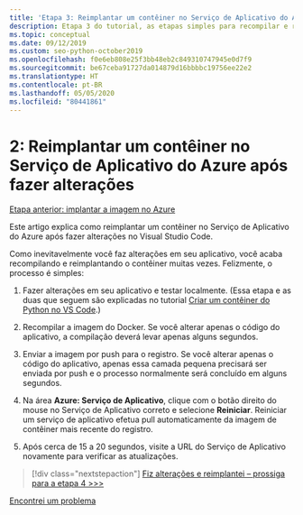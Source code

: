 ```yaml
---
title: 'Etapa 3: Reimplantar um contêiner no Serviço de Aplicativo do Azure após fazer alterações no Visual Studio Code'
description: Etapa 3 do tutorial, as etapas simples para recompilar e reimplantar uma imagem de contêiner.
ms.topic: conceptual
ms.date: 09/12/2019
ms.custom: seo-python-october2019
ms.openlocfilehash: f0e6eb808e25f3bb48eb2c849310747945e0d7f9
ms.sourcegitcommit: be67ceba91727da014879d16bbbbc19756ee22e2
ms.translationtype: HT
ms.contentlocale: pt-BR
ms.lasthandoff: 05/05/2020
ms.locfileid: "80441861"
---
```

# <a name="2-redeploy-a-container-to-azure-app-service-after-making-changes"></a>2: Reimplantar um contêiner no Serviço de Aplicativo do Azure após fazer alterações

[Etapa anterior: implantar a imagem no Azure](tutorial-deploy-containers-02.md)

Este artigo explica como reimplantar um contêiner no Serviço de Aplicativo do Azure após fazer alterações no Visual Studio Code.

Como inevitavelmente você faz alterações em seu aplicativo, você acaba recompilando e reimplantando o contêiner muitas vezes. Felizmente, o processo é simples:

1. Fazer alterações em seu aplicativo e testar localmente. (Essa etapa e as duas que seguem são explicadas no tutorial [Criar um contêiner do Python no VS Code](https://code.visualstudio.com/docs/python/tutorial-create-containers).)

1. Recompilar a imagem do Docker. Se você alterar apenas o código do aplicativo, a compilação deverá levar apenas alguns segundos.

1. Enviar a imagem por push para o registro. Se você alterar apenas o código do aplicativo, apenas essa camada pequena precisará ser enviada por push e o processo normalmente será concluído em alguns segundos.

1. Na área **Azure: Serviço de Aplicativo**, clique com o botão direito do mouse no Serviço de Aplicativo correto e selecione **Reiniciar**. Reiniciar um serviço de aplicativo efetua pull automaticamente da imagem de contêiner mais recente do registro.

1. Após cerca de 15 a 20 segundos, visite a URL do Serviço de Aplicativo novamente para verificar as atualizações.

> [!div class="nextstepaction"]
> [Fiz alterações e reimplantei – prossiga para a etapa 4 >>>](tutorial-deploy-containers-04.md)

[Encontrei um problema](https://www.research.net/r/PWZWZ52?tutorial=vscode-appservice-containers&step=03-make-changes-redeploy)
